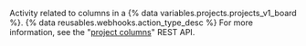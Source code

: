 Activity related to columns in a {% data variables.projects.projects_v1_board %}. {% data reusables.webhooks.action_type_desc %} For more information, see the "[project columns](/rest/reference/projects#columns)" REST API.
